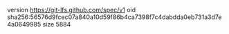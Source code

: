 version https://git-lfs.github.com/spec/v1
oid sha256:56576d9fcec07a840a10d59f86b4ca7398f7c4dabdda0eb731a3d7e4a0649985
size 5884
